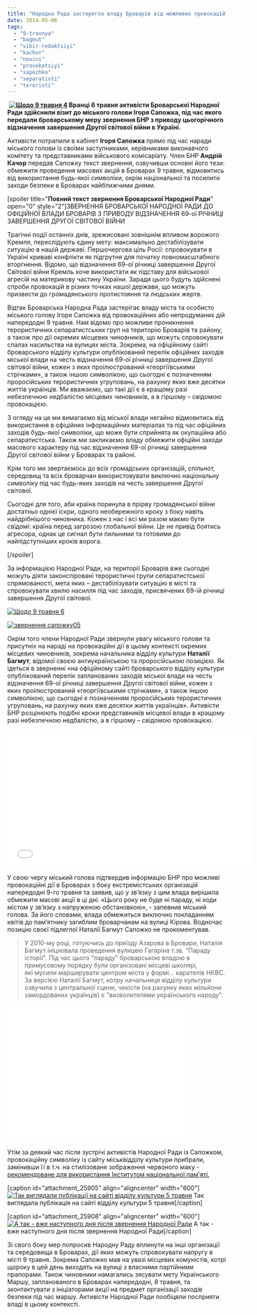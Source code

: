 ```yaml
---
title: "Народна Рада застерегла владу Броварів від можливих провокацій 9-го травня"
date: 2014-05-06
tags: 
  - "9-travnya"
  - "bagmut"
  - "vibir-redaktsiyi"
  - "kachor"
  - "novini"
  - "provokatsiyi"
  - "sapozhko"
  - "separatisti"
  - "teroristi"
---
```


 **[![Щодо 9 травня 4](https://mpz.brovary.org/wp-content/uploads/2014/05/SHHodo-9-travnya-4.jpg)](https://mpz.brovary.org/wp-content/uploads/2014/05/SHHodo-9-travnya-4.jpg) Вранці 6 травня активісти Броварської Народної Ради здійснили візит до міського голови Ігоря Сапожка, під час якого передали броварському меру звернення БНР з приводу цьогорічного відзначення завершення Другої світової війни в Україні.**

Активісти потрапили в кабінет **Ігоря Сапожка** прямо під час наради міського голови із своїми заступниками, керівниками виконавчого комітету та представниками військового комісаріату. Член БНР **Андрій Качор** передав Сапожку текст звернення, озвучивши основні його тези: обмежити проведення масових акцій в Броварах 9 травня, відмовитись від використання будь-якої символіки, окрім національної та посилити заходи безпеки в Броварах найближчими днями.

\[spoiler title="**Повний текст звернення Броварської Народної Ради**" open="0" style="2"\]ЗВЕРНЕННЯ БРОВАРСЬКОЇ НАРОДНОЇ РАДИ ДО ОФІЦІЙНОЇ ВЛАДИ БРОВАРІВ З ПРИВОДУ ВІДЗНАЧЕННЯ 69-ої РІЧНИЦІ ЗАВЕРШЕННЯ ДРУГОЇ СВІТОВОЇ ВІЙНИ

Трагічні події останніх днів, зрежисовані зовнішнім впливом ворожого Кремля, переслідують єдину мету: максимально дестабілізувати ситуацію в нашій державі. Першочергова ціль Росії: спровокувати в Україні криваві конфлікти як підгрутня для початку повномасштабного вторгнення. Відомо, що відзначення 69-ої річниці завершення Другої Світової війни Кремль хоче використати як підставу для військової агресій на материкову частину України. Заради цього будуть здійснені спроби провокацій в різних точках нашої держави, що можуть призвести до громадянського протистояння та людських жертв.

Відтак Броварська Народна Рада застерігає владу міста та особисто міського голову Ігоря Сапожка від провокаційних або непродуманих дій напередодні 9 травня. Нам відомо про можливе проникнення терористичних сепаратистських груп на територію Броварів та району, а також про дії окремих місцевих чиновників, що можуть спровокувати спалах насильства на вулицях міста. Зокрема, на офіційному сайті броварського відділу культури опублікований перелік офіційних заходів міської влади на честь відзначення 69-ої річниці завершення Другої світової війни, кожен з яких проілюстрований «георгіївськими стрічками», а також іншою символікою, що сьогодні є позначенням проросійських терористичних угруповань, на рахунку яких вже десятки життів українців. Ми вважаємо, що такі дії є в кращому разі небезпечною недбалістю місцевих чиновників, а в гіршому – свідомою провокацією.

З огляду на це ми вимагаємо від міської влади негайно відмовитись від використання в офіційних інформаційних матеріалах та під час офіційних заходів будь-якої символіки, що може бути сприйнята як окупаційна або сепаратистська. Також ми закликаємо владу обмежити офіційні заходи масового характеру під час відзначення 69-ої річниці завершення Другої світової війни у Броварах та районі.

Крім того ми звертаємось до всіх громадських організацій, спільнот, середовищ та всіх броварчан використовувати виключно національну символіку під час будь-яких заходів на честь завершення Другої світової.

Сьогодні для того, аби країна поринула в прірву громадянської війни достатньо однієї іскри, одного необережного кроку з боку навіть найдрібнішого чиновника. Кожен з нас і всі ми разом маємо бути свідомі: країна перед загрозою глобальної війни. Це не привід боятись агресора, однак це сигнал бути пильними та готовими до найпідступніших кроків ворога.

\[/spoiler\]

За інформацією Народної Ради, на території Броварів вже сьогодні можуть діяти законспіровані терористичні групи сепаратистської спрямованості, мета яких – дестабілізувати ситуацію в місті та спровокувати хвилю насилля під час заходів, присвячених 69-ій річниці завершення Другої світової.

[![Щодо 9 травня 6](https://mpz.brovary.org/wp-content/uploads/2014/05/SHHodo-9-travnya-6.jpg)](https://mpz.brovary.org/wp-content/uploads/2014/05/SHHodo-9-travnya-6.jpg)

[![звернення сапожку05](https://mpz.brovary.org/wp-content/uploads/2014/05/zvernennya-sapozhku05.jpg)](https://mpz.brovary.org/wp-content/uploads/2014/05/zvernennya-sapozhku05.jpg)

Окрім того члени Народної Ради звернули увагу міського голови та присутніх на нараді на провокаційні дії в цьому контексті окремих місцевих чиновників, зокрема начальника відділу культури **Наталії Багмут**, відомої своєю антиукраїнською та проросійською позицією. Як ідеться в зверненні «на офіційному сайті броварського відділу культури опублікований перелік запланованих заходів міської влади на честь відзначення 69-ої річниці завершення Другої світової війни, кожен з яких проілюстрований «георгіївськими стрічками», а також іншою символікою, що сьогодні є позначенням проросійських терористичних угруповань, на рахунку яких вже десятки життів українців». Активісти БНР розцінюють подібні кроки представників місцевої влади в кращому разі небезпечною недбалістю, а в гіршому – свідомою провокацією.

<iframe src="//www.youtube.com/embed/af_dqY0EoGc" width="560" height="315" frameborder="0" allowfullscreen="allowfullscreen"></iframe>

У свою чергу міський голова підтвердив інформацію БНР про можливі провокаційні дії в Броварах з боку екстремістських організацій напередодні 9-го травня та заявив, що у зв’язку з цим влада вирішила обмежити масові акції в ці дні. «Цього року не буде ні параду, ні ходи містом у зв’язку з напруженою обстановкою», - запевнив міський голова. За його словами, влада обмежиться виключно покладанням квітів до пам’ятнику загиблим броварчанам на вулиці Кірова. Водночас позицію своєї підлеглої Наталії Багмут Сапожко не прокоментував.

> У 2010-му році, готуючись до приїзду Азарова в Бровари, Наталія Багмут ініціювала проведення вулицею Гагаріна т.зв. "Параду історії". Під час цього "параду" броварською владою в примусовому порядку були організовані місцеві школярі, які мусили марширувати центром міста у формі... карателів НКВС. За версією Наталії Багмут, котру начальниця відділу культури озвучила з центральної сцени, чекісти (на рахунку яких мільйони замордованих українців) є "визволителями українського народу".

<iframe src="//www.youtube.com/embed/3tVwWKdjw9k" width="420" height="315" frameborder="0" allowfullscreen="allowfullscreen"></iframe>

Утім за деякий час після зустрічі активістів Народної Ради із Сапожком, провокаційну символіку із сайту міськвідділу культури прибрали, замінивши її в т.ч. на стилізоване зображення червоного маку - [рекомендоване для використання Інститутом національної пам'яті.](https://mpz.brovary.org/brovarska-vlada-piarit-separatistsku-simvoliku/)

\[caption id="attachment\_25905" align="aligncenter" width="600"\][![Так виглядали публікації на сайті відділу культури 5 травня ](https://mpz.brovary.org/wp-content/uploads/2014/05/21.jpg)](https://mpz.brovary.org/wp-content/uploads/2014/05/21.jpg) Так виглядала публікація на сайті відділу культури 5 травня\[/caption\]

\[caption id="attachment\_25908" align="aligncenter" width="600"\][![А так - вже наступного дня після звернення Народної Ради](https://mpz.brovary.org/wp-content/uploads/2014/05/12.jpg)](https://mpz.brovary.org/wp-content/uploads/2014/05/12.jpg) А так - вже наступного дня після звернення Народної Ради\[/caption\]

Зі свого боку мер попросив Народну Раду вплинути на інші організації та середовища в Броварах, дії яких можуть спровокувати напругу в місті 9 травня. Зокрема Сапожко мав на увазі місцевих комуністів, котрі щороку в цей день виходять на вулиці з власними партійними прапорами. Також чиновники намагались зясувати мету Українського Маршу, запланованого в Броварах напередодні, 8 травня, та зконтактувати з ініціаторами акції на предмет організації заходів безпеки під час маршу. Активісти Народної Ради пообіцяли посприяти владі в цьому контексті.
